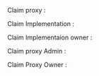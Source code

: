 Claim proxy : 

Claim Implementation : 

Claim Implementaion owner : 

Claim proxy Admin : 

Claim Proxy Owner : 
